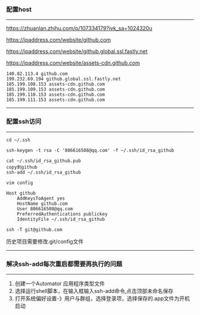 ### 配置host

---

https://zhuanlan.zhihu.com/p/107334179?ivk_sa=1024320u



https://ipaddress.com/website/github.com

https://ipaddress.com/website/github.global.ssl.fastly.net

https://ipaddress.com/website/assets-cdn.github.com

```shell
140.82.113.4 github.com
199.232.69.194 github.global.ssl.fastly.net
185.199.108.153 assets-cdn.github.com
185.199.109.153 assets-cdn.github.com
185.199.110.153 assets-cdn.github.com
185.199.111.153 assets-cdn.github.com
```

---



### 配置ssh访问

---

```
cd ~/.ssh

ssh-keygen -t rsa -C '806616508@qq.com' -f ~/.ssh/id_rsa_github 

cat ~/.ssh/id_rsa_github.pub 
copy到github
ssh-add ~/.ssh/id_rsa_github 

vim config

Host github
    AddKeysToAgent yes
    HostName github.com
    User 806616508@qq.com
    PreferredAuthentications publickey
    IdentityFile ~/.ssh/id_rsa_github
    
ssh -T git@github.com
```

历史项目需要修改.git/config文件

---



### 解决ssh-add每次重启都需要再执行的问题

---

1. 创建一个Automator 应用程序类型文件
2. 选择运行shell脚本，在输入框输入ssh-add命令,点击顶部未命名保存
3. 打开系统偏好设置-》用户与群组，选择登录项，选择保存的.app文件为开机启动